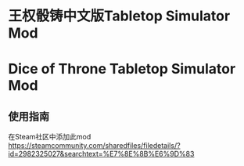 # 王权骰铸中文版Tabletop Simulator Mod
# Dice of Throne Tabletop Simulator Mod

## 使用指南
在Steam社区中添加此mod
https://steamcommunity.com/sharedfiles/filedetails/?id=2982325027&searchtext=%E7%8E%8B%E6%9D%83
